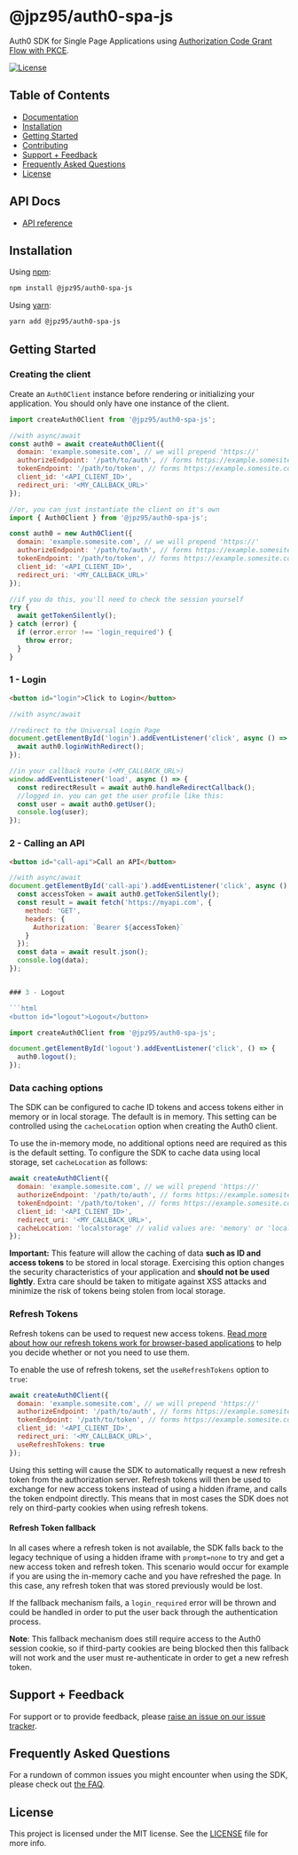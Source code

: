 # @jpz95/auth0-spa-js

Auth0 SDK for Single Page Applications using [Authorization Code Grant Flow with PKCE](https://auth0.com/docs/flows/authorization-code-flow-with-proof-key-for-code-exchange-pkce).

[![License](https://img.shields.io/:license-mit-blue.svg?style=flat)](https://opensource.org/licenses/MIT)

## Table of Contents

- [Documentation](#documentation)
- [Installation](#installation)
- [Getting Started](#getting-started)
- [Contributing](#contributing)
- [Support + Feedback](#support--feedback)
- [Frequently Asked Questions](#frequently-asked-questions)
- [License](#license)

## API Docs

- [API reference](https://jpz95.github.io/auth0-spa-js/)

## Installation

Using [npm](https://npmjs.org):

```sh
npm install @jpz95/auth0-spa-js
```

Using [yarn](https://yarnpkg.com):

```sh
yarn add @jpz95/auth0-spa-js
```

## Getting Started

### Creating the client

Create an `Auth0Client` instance before rendering or initializing your application. You should only have one instance of the client.

```js
import createAuth0Client from '@jpz95/auth0-spa-js';

//with async/await
const auth0 = await createAuth0Client({
  domain: 'example.somesite.com', // we will prepend 'https://'
  authorizeEndpoint: '/path/to/auth', // forms https://example.somesite.com/path/to/auth
  tokenEndpoint: '/path/to/token', // forms https://example.somesite.com/path/to/token
  client_id: '<API_CLIENT_ID>',
  redirect_uri: '<MY_CALLBACK_URL>'
});

//or, you can just instantiate the client on it's own
import { Auth0Client } from '@jpz95/auth0-spa-js';

const auth0 = new Auth0Client({
  domain: 'example.somesite.com', // we will prepend 'https://'
  authorizeEndpoint: '/path/to/auth', // forms https://example.somesite.com/path/to/auth
  tokenEndpoint: '/path/to/token', // forms https://example.somesite.com/path/to/token
  client_id: '<API_CLIENT_ID>',
  redirect_uri: '<MY_CALLBACK_URL>'
});

//if you do this, you'll need to check the session yourself
try {
  await getTokenSilently();
} catch (error) {
  if (error.error !== 'login_required') {
    throw error;
  }
}
```

### 1 - Login

```html
<button id="login">Click to Login</button>
```

```js
//with async/await

//redirect to the Universal Login Page
document.getElementById('login').addEventListener('click', async () => {
  await auth0.loginWithRedirect();
});

//in your callback route (<MY_CALLBACK_URL>)
window.addEventListener('load', async () => {
  const redirectResult = await auth0.handleRedirectCallback();
  //logged in. you can get the user profile like this:
  const user = await auth0.getUser();
  console.log(user);
});
```

### 2 - Calling an API

```html
<button id="call-api">Call an API</button>
```

````js
//with async/await
document.getElementById('call-api').addEventListener('click', async () => {
  const accessToken = await auth0.getTokenSilently();
  const result = await fetch('https://myapi.com', {
    method: 'GET',
    headers: {
      Authorization: `Bearer ${accessToken}`
    }
  });
  const data = await result.json();
  console.log(data);
});


### 3 - Logout

```html
<button id="logout">Logout</button>
````

```js
import createAuth0Client from '@jpz95/auth0-spa-js';

document.getElementById('logout').addEventListener('click', () => {
  auth0.logout();
});
```

### Data caching options

The SDK can be configured to cache ID tokens and access tokens either in memory or in local storage. The default is in memory. This setting can be controlled using the `cacheLocation` option when creating the Auth0 client.

To use the in-memory mode, no additional options need are required as this is the default setting. To configure the SDK to cache data using local storage, set `cacheLocation` as follows:

```js
await createAuth0Client({
  domain: 'example.somesite.com', // we will prepend 'https://'
  authorizeEndpoint: '/path/to/auth', // forms https://example.somesite.com/path/to/auth
  tokenEndpoint: '/path/to/token', // forms https://example.somesite.com/path/to/token
  client_id: '<API_CLIENT_ID>',
  redirect_uri: '<MY_CALLBACK_URL>',
  cacheLocation: 'localstorage' // valid values are: 'memory' or 'localstorage'
});
```

**Important:** This feature will allow the caching of data **such as ID and access tokens** to be stored in local storage. Exercising this option changes the security characteristics of your application and **should not be used lightly**. Extra care should be taken to mitigate against XSS attacks and minimize the risk of tokens being stolen from local storage.

### Refresh Tokens

Refresh tokens can be used to request new access tokens. [Read more about how our refresh tokens work for browser-based applications](https://auth0.com/docs/tokens/concepts/refresh-token-rotation) to help you decide whether or not you need to use them.

To enable the use of refresh tokens, set the `useRefreshTokens` option to `true`:

```js
await createAuth0Client({
  domain: 'example.somesite.com', // we will prepend 'https://'
  authorizeEndpoint: '/path/to/auth', // forms https://example.somesite.com/path/to/auth
  tokenEndpoint: '/path/to/token', // forms https://example.somesite.com/path/to/token
  client_id: '<API_CLIENT_ID>',
  redirect_uri: '<MY_CALLBACK_URL>',
  useRefreshTokens: true
});
```

Using this setting will cause the SDK to automatically request a new refresh token from the authorization server. Refresh tokens will then be used to exchange for new access tokens instead of using a hidden iframe, and calls the token endpoint directly. This means that in most cases the SDK does not rely on third-party cookies when using refresh tokens.

#### Refresh Token fallback

In all cases where a refresh token is not available, the SDK falls back to the legacy technique of using a hidden iframe with `prompt=none` to try and get a new access token and refresh token. This scenario would occur for example if you are using the in-memory cache and you have refreshed the page. In this case, any refresh token that was stored previously would be lost.

If the fallback mechanism fails, a `login_required` error will be thrown and could be handled in order to put the user back through the authentication process.

**Note**: This fallback mechanism does still require access to the Auth0 session cookie, so if third-party cookies are being blocked then this fallback will not work and the user must re-authenticate in order to get a new refresh token.

## Support + Feedback

For support or to provide feedback, please [raise an issue on our issue tracker](https://github.com/jpz95/auth0-spa-js/issues).

## Frequently Asked Questions

For a rundown of common issues you might encounter when using the SDK, please check out [the FAQ](https://github.com/jpz95/auth0-spa-js/blob/master/FAQ.md).

## License

This project is licensed under the MIT license. See the [LICENSE](https://github.com/jpz95/auth0-spa-js/blob/master/LICENSE) file for more info.
